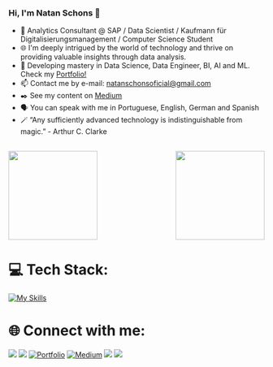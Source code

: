 ### Hi, I'm Natan Schons 👋


- 🔭 Analytics Consultant @ SAP / Data Scientist / Kaufmann für Digitalisierungsmanagement / Computer Science Student
- 🌐 I'm deeply intrigued by the world of technology and thrive on providing valuable insights through data analysis.
- 📖 Developing mastery in Data Science, Data Engineer, BI, AI and ML. Check my [Portfolio!](https://www.datascienceportfol.io/natanschons)
- 📫 Contact me by e-mail: natanschonsoficial@gmail.com
- ✒️ See my content on [Medium](https://medium.com/@natanschons)
- 🗣️ You can speak with me in Portuguese, English, German and Spanish
- 🪄 “Any sufficiently advanced technology is indistinguishable from magic.” - Arthur C. Clarke

##
<div style="display: flex; justify-content: space-between;">
  <img height="175em" src="https://github-readme-stats.vercel.app/api?username=schonsnatan&theme=dracula&hide_border=false"/>
  <img height="175em" src="https://github-readme-stats.vercel.app/api/top-langs/?username=schonsnatan&layout=compact&langs_count=7&theme=dracula&hide_border=false"/>
</div>

##

# 💻 Tech Stack:

[![My Skills](https://skillicons.dev/icons?i=py,sklearn,tensorflow,java,fastapi,git,kubernetes,docker,html,css)](https://skillicons.dev)




##

# 🌐 Connect with me:
 
<div> 
  <a href = "mailto:natanschonsoficial@gmail.com"><img src="https://img.shields.io/badge/Gmail-D14836?style=for-the-badge&logo=gmail&logoColor=white" target="_blank"></a>
  <a href="https://www.linkedin.com/in/natanschons/" target="_blank"><img src="https://img.shields.io/badge/-LinkedIn-%230077B5?style=for-the-badge&logo=linkedin&logoColor=white" target="_blank"></a>
  <a href="https://www.datascienceportfol.io/natanschons" target="_blank"><img src="https://img.shields.io/badge/Portfolio-FF5722?style=for-the-badge&logo=todoist&logoColor=white" alt="Portfolio"></a>
  <a href="https://medium.com/@natanschons" target="_blank"><img src="https://img.shields.io/badge/Medium-12100E?style=for-the-badge&logo=medium&logoColor=white" alt="Medium"></a>
  <a href="https://www.hackerrank.com/schonsnatan?hr_r=1" target="_blank"><img src="https://img.shields.io/badge/-Hackerrank-2EC866?style=for-the-badge&logo=HackerRank&logoColor=white" target="_blank"></a>
  <a href="https://leetcode.com/natanschons/" target="_blank"><img src="https://img.shields.io/badge/LeetCode-000000?style=for-the-badge&logo=LeetCode&logoColor=#d16c06" target="_blank"></a>
</div>
